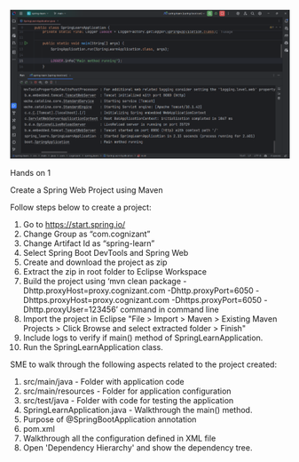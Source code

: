 ![img.png](output.png)

Hands on 1

Create a Spring Web Project using Maven

Follow steps below to create a project:

1.	Go to https://start.spring.io/
2.	Change Group as “com.cognizant”
3.	Change Artifact Id as “spring-learn”
4.	Select Spring Boot DevTools and Spring Web
5.	Create and download the project as zip
6.	Extract the zip in root folder to Eclipse Workspace
7.	Build the project using ‘mvn clean package -Dhttp.proxyHost=proxy.cognizant.com -Dhttp.proxyPort=6050 -Dhttps.proxyHost=proxy.cognizant.com -Dhttps.proxyPort=6050 -Dhttp.proxyUser=123456’ command in command line
8.	Import the project in Eclipse "File > Import > Maven > Existing Maven Projects > Click Browse and select extracted folder > Finish"
9.	Include logs to verify if main() method of SpringLearnApplication.
10.	Run the SpringLearnApplication class.

SME to walk through the following aspects related to the project created:
1.	src/main/java - Folder with application code
2.	src/main/resources - Folder for application configuration
3.	src/test/java - Folder with code for testing the application
4.	SpringLearnApplication.java - Walkthrough the main() method.
5.	Purpose of @SpringBootApplication annotation
6.	pom.xml
1.	Walkthrough all the configuration defined in XML file
2.	Open 'Dependency Hierarchy' and show the dependency tree.

